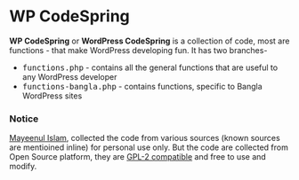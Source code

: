 WP CodeSpring
=============

<strong>WP CodeSpring</strong> or <strong>WordPress CodeSpring</strong> is a collection of code, most are functions - that make WordPress developing fun. It has two branches-

* <tt>functions.php</tt> - contains all the general functions that are useful to any WordPress developer
* <tt>functions-bangla.php</tt> - contains functions, specific to Bangla WordPress sites

<h3>Notice</h3>
<a href="https://github.com/mayeenulislam/">Mayeenul Islam</a>, collected the code from various sources (known sources are mentioined inline) for personal use only. But the code are collected from Open Source platform, they are <a href="https://github.com/mayeenulislam/WP-CodeSpring/blob/master/LICENSE">GPL-2 compatible</a> and free to use and modify.

